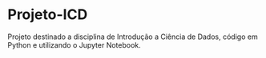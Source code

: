# Projeto-ICD
Projeto destinado a disciplina de Introdução a Ciência de Dados, código em Python e utilizando o Jupyter Notebook.
